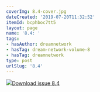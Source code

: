 ```yaml
---
coverImg: 8.4-cover.jpg
dateCreated: '2019-07-20T11:32:52'
itemId: bcphboc7tt5
layout: page
name: '8.4: '
tags:
- hasAuthor: dreamnetwork
- hasTag: dream-network-volume-8
- hasTag: dreamnetwork
type: post
urlSlug: '8.4'
---
```

<img class="card-journal-img" src="../images/8.4-rect.jpg"/><a href="../files/pdfs/Volume_8/8.4-Dream-Network-Bulletin_Volume-8-Number-4-6.pdf" download="">Download issue 8.4</a>